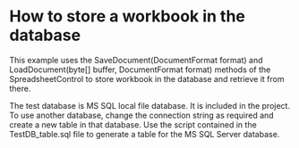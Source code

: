 # How to store a workbook in the database


<p>This example uses the SaveDocument(DocumentFormat format) and LoadDocument(byte[] buffer, DocumentFormat format) methods of the SpreadsheetControl to store workbook in the database and retrieve it from there.</p><p>The test database is MS SQL local file database. It is included in the project.<br />
To use another database, change the connection string as required and create a new table in that database.  Use the script contained in the TestDB_table.sql file  to generate a table for the MS SQL Server database.</p>

<br/>


